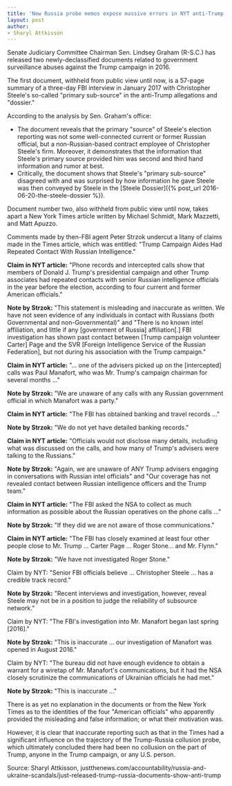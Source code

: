 ```yaml
---
title: 'New Russia probe memos expose massive errors in NYT anti-Trump story, Steele dossier'
layout: post
author:
- Sharyl Attkisson
---
```


Senate Judiciary Committee Chairman Sen. Lindsey Graham (R-S.C.) has released two newly-declassified documents related to government surveillance abuses against the Trump campaign in 2016.

The first document, withheld from public view until now, is a 57-page summary of a three-day FBI interview in January 2017 with Christopher Steele's so-called "primary sub-source" in the anti-Trump allegations and "dossier."

According to the analysis by Sen. Graham's office:

- The document reveals that the primary "source" of Steele's election reporting was not some well-connected current or former Russian official, but a non-Russian-based contract employee of Christopher Steele's firm. Moreover, it demonstrates that the information that Steele's primary source provided him was second and third hand information and rumor at best.
- Critically, the document shows that Steele's "primary sub-source" disagreed with and was surprised by how information he gave Steele was then conveyed by Steele in the [Steele Dossier]({% post_url 2016-06-20-the-steele-dossier %}).

Document number two, also withheld from public view until now, takes apart a New York Times article written by Michael Schmidt, Mark Mazzetti, and Matt Apuzzo.

Comments made by then-FBI agent Peter Strzok undercut a litany of claims made in the Times article, which was entitled: "Trump Campaign Aides Had Repeated Contact With Russian Intelligence."

**Claim in NYT article:** "Phone records and intercepted calls show that members of Donald J. Trump's presidential campaign and other Trump associates had repeated contacts with senior Russian intelligence officials in the year before the election, according to four current and former American officials."

**Note by Strzok:** "This statement is misleading and inaccurate as written. We have not seen evidence of any individuals in contact with Russians (both Governmental and non-Governmental)" and "There is no known intel affiliation, and little if any [government of Russia] affiliation[.] FBI investigation has shown past contact between [Trump campaign volunteer Carter] Page and the SVR [Foreign Intelligence Service of the Russian Federation], but not during his association with the Trump campaign."

**Claim in NYT article:** "… one of the advisers picked up on the [intercepted] calls was Paul Manafort, who was Mr. Trump's campaign chairman for several months …"

**Note by Strzok:** "We are unaware of any calls with any Russian government official in which Manafort was a party."

**Claim in NYT article:** "The FBI has obtained banking and travel records …"

**Note by Strzok:** "We do not yet have detailed banking records."

**Claim in NYT article:** "Officials would not disclose many details, including what was discussed on the calls, and how many of Trump's advisers were talking to the Russians."

**Note by Strzok:** "Again, we are unaware of ANY Trump advisers engaging in conversations with Russian intel officials" and "Our coverage has not revealed contact between Russian intelligence officers and the Trump team."

**Claim in NYT article:** "The FBI asked the NSA to collect as much information as possible about the Russian operatives on the phone calls …"

**Note by Strzok:** "If they did we are not aware of those communications."

**Claim in NYT article:** "The FBI has closely examined at least four other people close to Mr. Trump … Carter Page … Roger Stone… and Mr. Flynn."

**Note by Strzok:** "We have not investigated Roger Stone."

Claim by NYT: "Senior FBI officials believe … Christopher Steele … has a credible track record."

**Note by Strzok:** "Recent interviews and investigation, however, reveal Steele may not be in a position to judge the reliability of subsource network."

Claim by NYT: "The FBI's investigation into Mr. Manafort began last spring [2016]."

**Note by Strzok:** "This is inaccurate … our investigation of Manafort was opened in August 2016."

Claim by NYT: "The bureau did not have enough evidence to obtain a warrant for a wiretap of Mr. Manafort's communications, but it had the NSA closely scrutinize the communications of Ukrainian officials he had met."

**Note by Strzok:** "This is inaccurate …"

There is as yet no explanation in the documents or from the New York Times as to the identities of the four "American officials" who apparently provided the misleading and false information; or what their motivation was.

However, it is clear that inaccurate reporting such as that in the Times had a significant influence on the trajectory of the Trump-Russia collusion probe, which ultimately concluded there had been no collusion on the part of Trump, anyone in the Trump campaign, or any U.S. person.

Source: Sharyl Attkisson, justthenews.com/accountability/russia-and-ukraine-scandals/just-released-trump-russia-documents-show-anti-trump
